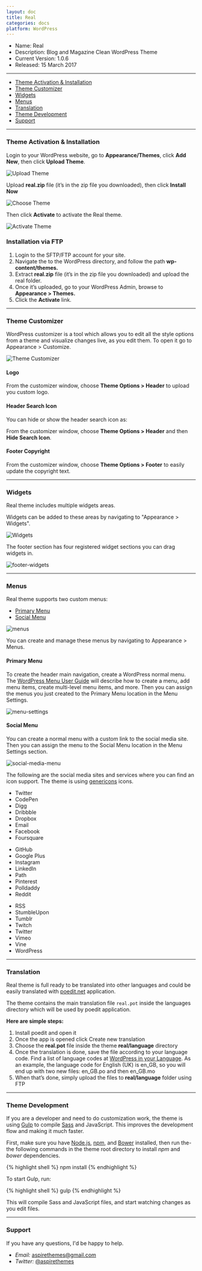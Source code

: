 ```yaml
---
layout: doc
title: Real
categories: docs
platform: WordPress
---
```


* Name: Real
* Description: Blog and Magazine Clean WordPress Theme
* Current Version: 1.0.6
* Released: 15 March 2017

---

* [Theme Activation & Installation](#theme-activation--installation)
* [Theme Customizer](#theme-customizer)
* [Widgets](#widgets)
* [Menus](#menus)
* [Translation](#translation)
* [Theme Development](#theme-development)
* [Support](#Support)

---

### Theme Activation & Installation

Login to your WordPress website, go to **Appearance/Themes**, click **Add New**, then click **Upload Theme**.

![Upload Theme](/images/docs/wordpress/shared/upload-theme.png)

Upload **real.zip** file (it’s in the zip file you downloaded), then click **Install Now**

![Choose Theme](/images/docs/wordpress/shared/choose-theme-file.png)

Then click **Activate** to activate the Real theme.

![Activate Theme](/images/docs/wordpress/shared/activate-theme.png)

### Installation via FTP

1. Login to the SFTP/FTP account for your site.
2. Navigate the to the WordPress directory, and follow the path **wp-content/themes.**
3. Extract **real.zip** file (it’s in the zip file you downloaded) and upload the real folder.
4. Once it’s uploaded, go to your WordPress Admin, browse to **Appearance > Themes.**
5. Click the **Activate** link.

---

### Theme Customizer

WordPress customizer is a tool which allows you to edit all the style options from a theme and visualize changes live, as you edit them. To open it go to Appearance > Customize.

![Theme Customizer](/images/docs/wordpress/real/customizer.png)

#### Logo

From the customizer window, choose **Theme Options > Header** to upload you custom logo.

#### Header Search Icon

You can hide or show the header search icon as:

From the customizer window, choose **Theme Options > Header** and then **Hide Search Icon**.

#### Footer Copyright

From the customizer window, choose **Theme Options > Footer** to easily update the copyright text.

---

### Widgets

Real theme includes multiple widgets areas.

Widgets can be added to these areas by navigating to "Appearance > Widgets".

![Widgets](/images/docs/wordpress/real/widgets.png)

The footer section has four registered widget sections you can drag widgets in.

![footer-widgets](/images/docs/wordpress/real/footer-widgets.png)

---

### Menus

Real theme supports two custom menus:

* [Primary Menu](#primary-menu)
* [Social Menu](#social-menu)

![menus](/images/docs/wordpress/real/menus.png)

You can create and manage these menus by navigating to Appearance > Menus.

#### Primary Menu

To create the header main navigation, create a WordPress normal menu. The [WordPress Menu User Guide](https://codex.wordpress.org/WordPress_Menu_User_Guide) will describe how to create a menu, add menu items, create multi-level menu items, and more. Then you can assign the menus you just created to the Primary Menu location in the Menu Settings.

![menu-settings](/images/docs/wordpress/real/menu-settings.png)

#### Social Menu

You can create a normal menu with a custom link to the social media site. Then you can assign the menu to the Social Menu location in the Menu Settings section.

![social-media-menu](/images/docs/wordpress/real/social-media-menu.png)

The following are the social media sites and services where you can find an icon support. The theme is using [genericons](http://genericons.com/) icons.

<div class="o-grid">
  <div class="o-grid__col o-grid__col--1-3">
    <ul>
      <li>Twitter</li>
      <li>CodePen</li>
      <li>Digg</li>
      <li>Dribbble</li>
      <li>Dropbox</li>
      <li>Email</li>
      <li>Facebook</li>
      <li>Foursquare</li>
    </ul>
  </div>
  <div class="o-grid__col o-grid__col--1-3">
    <ul>
      <li>GitHub</li>
      <li>Google Plus</li>
      <li>Instagram</li>
      <li>LinkedIn</li>
      <li>Path</li>
      <li>Pinterest</li>
      <li>Polldaddy</li>
      <li>Reddit</li>
    </ul>
  </div>
  <div class="o-grid__col o-grid__col--1-3">
    <ul>
      <li>RSS</li>
      <li>StumbleUpon</li>
      <li>Tumblr</li>
      <li>Twitch</li>
      <li>Twitter</li>
      <li>Vimeo</li>
      <li>Vine</li>
      <li>WordPress</li>
    </ul>
  </div>
</div>

---

### Translation

Real theme is full ready to be translated into other languages and could be easily translated with [poedit.net](https://poedit.net/) application.

The theme contains the main translation file `real.pot` inside the languages directory which will be used by poedit application.

**Here are simple steps:**

1. Install poedit and open it
2. Once the app is opened click Create new translation
3. Choose the **real.pot** file inside the theme **real/language** directory
4. Once the translation is done, save the file according to your language code. Find a list of language codes at [WordPress in your Language](https://make.wordpress.org/polyglots/teams/). As an example, the language code for English (UK) is en_GB, so you will end up with two new files: en_GB.po and then en_GB.mo
5. When that’s done, simply upload the files to **real/language** folder using FTP

---

### Theme Development

If you are a developer and need to do customization work, the theme is using [Gulp](https://github.com/gulpjs/gulp) to compile [Sass](http://sass-lang.com/) and JavaScript. This improves the development flow and making it much faster.

First, make sure you have [Node.js](https://nodejs.org/en/), [npm](https://www.npmjs.com/), and [Bower](https://bower.io/#install-bower) installed, then run the-the following commands in the theme root directory to install *npm* and *bower* dependencies.

{% highlight shell %}
npm install
{% endhighlight %}

To start Gulp, run:

{% highlight shell %}
gulp
{% endhighlight %}

This will compile Sass and JavaScript files, and start watching changes as you edit files.

---

### Support

If you have any questions, I'd be happy to help.

* _Email:_ [aspirethemes@gmail.com](mailto:aspirethemes@gmail.com)
* _Twitter:_ [@aspirethemes](https://twitter.com/aspirethemes)
